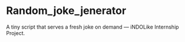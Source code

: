 # Random_joke_jenerator
A tiny script that serves a fresh joke on demand — iNDOLike Internship Project.
